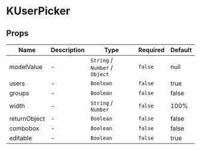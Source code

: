 # KUserPicker

## Props

<!-- @vuese:KUserPicker:props:start -->
|Name|Description|Type|Required|Default|
|---|---|---|---|---|
|modelValue|-|`String` /  `Number` /  `Object`|`false`|null|
|users|-|`Boolean`|`false`|true|
|groups|-|`Boolean`|`false`|false|
|width|-|`String` /  `Number`|`false`|100%|
|returnObject|-|`Boolean`|`false`|false|
|combobox|-|`Boolean`|`false`|false|
|editable|-|`Boolean`|`false`|true|

<!-- @vuese:KUserPicker:props:end -->


